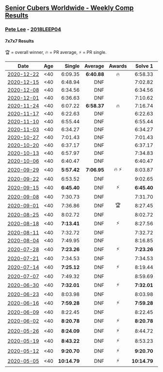 <style>table {white-space: nowrap;}</style>

## [Senior Cubers Worldwide - Weekly Comp Results](/scw-comp/results/)
### [Pete Lee](README.md) - [2018LEEP04](https://www.worldcubeassociation.org/persons/2018LEEP04?event=777)
#### 7x7x7 Results

<span style="white-space: nowrap;">🏆 = overall winner</span>, <span style="white-space: nowrap;">🔥 = PR average</span>, <span style="white-space: nowrap;">⚡ = PR single</span>.

| Date | Age | Single | Average | Awards | Solve 1 | Solve 2 | Solve 3 | Video |
| :--: | :--: | --: | --: | :--: | --: | --: | --: | :-- |
| [2020-12-22](../../results/2020-12-22/777.md) | <40 | 6:09.35 | **6:40.88** | 🔥 | 6:58.33 | 6:09.35 | 6:54.97 | [Desktop](https://www.facebook.com/events/202563571576862/permalink/203177928182093) / [Mobile](https://m.facebook.com/events/202563571576862?view=permalink&id=203177928182093) |
| [2020-12-15](../../results/2020-12-15/777.md) | <40 | 6:48.94 | DNF |  | 7:02.82 | 6:48.94 | DNS | [Desktop](https://www.facebook.com/events/380879093195746/permalink/381420603141595) / [Mobile](https://m.facebook.com/events/380879093195746?view=permalink&id=381420603141595) |
| [2020-12-08](../../results/2020-12-08/777.md) | <40 | 6:34.56 | DNF |  | 6:34.56 | 7:37.40 | DNS | [Desktop](https://www.facebook.com/events/209111367450307/permalink/209640974064013) / [Mobile](https://m.facebook.com/events/209111367450307?view=permalink&id=209640974064013) |
| [2020-12-01](../../results/2020-12-01/777.md) | <40 | 6:36.63 | DNF |  | 7:10.62 | 6:36.63 | DNS | [Desktop](https://www.facebook.com/events/1067911153659963/permalink/1068503993600679) / [Mobile](https://m.facebook.com/events/1067911153659963?view=permalink&id=1068503993600679) |
| [2020-11-24](../../results/2020-11-24/777.md) | <40 | 6:07.22 | **6:58.37** | 🔥 | 7:16.74 | 6:07.22 | 7:31.16 | [Desktop](https://www.facebook.com/events/383885642947563/permalink/384439569558837) / [Mobile](https://m.facebook.com/events/383885642947563?view=permalink&id=384439569558837) |
| [2020-11-17](../../results/2020-11-17/777.md) | <40 | 6:22.63 | DNF |  | 6:22.63 | 6:32.36 | DNF | [Desktop](https://www.facebook.com/events/385577379164063/permalink/386223265766141) / [Mobile](https://m.facebook.com/events/385577379164063?view=permalink&id=386223265766141) |
| [2020-11-10](../../results/2020-11-10/777.md) | <40 | 6:55.44 | DNF |  | 6:55.44 | DNF | DNS | [Desktop](https://www.facebook.com/events/2956286364603224/permalink/2959388970959630) / [Mobile](https://m.facebook.com/events/2956286364603224?view=permalink&id=2959388970959630) |
| [2020-11-03](../../results/2020-11-03/777.md) | <40 | 6:34.27 | DNF |  | 6:34.27 | 7:51.05 | DNS | [Desktop](https://www.facebook.com/events/391709741873523/permalink/395460404831790) / [Mobile](https://m.facebook.com/events/391709741873523?view=permalink&id=395460404831790) |
| [2020-10-27](../../results/2020-10-27/777.md) | <40 | 7:01.43 | DNF |  | 7:01.43 | 7:14.94 | DNS | [Desktop](https://www.facebook.com/events/1621959871298390/permalink/1623987867762257) / [Mobile](https://m.facebook.com/events/1621959871298390?view=permalink&id=1623987867762257) |
| [2020-10-20](../../results/2020-10-20/777.md) | <40 | 6:37.17 | DNF |  | 6:37.17 | 7:13.23 | DNS | [Desktop](https://www.facebook.com/events/758279974902955/permalink/763046381092981) / [Mobile](https://m.facebook.com/events/758279974902955?view=permalink&id=763046381092981) |
| [2020-10-13](../../results/2020-10-13/777.md) | <40 | 6:57.97 | DNF |  | 7:34.83 | 6:57.97 | DNS | [Desktop](https://www.facebook.com/events/746942356162446/permalink/748066532716695) / [Mobile](https://m.facebook.com/events/746942356162446?view=permalink&id=748066532716695) |
| [2020-10-06](../../results/2020-10-06/777.md) | <40 | 6:40.47 | DNF |  | 6:40.47 | 6:46.59 | DNS | [Desktop](https://www.facebook.com/events/2766581680255939/permalink/2767374376843336) / [Mobile](https://m.facebook.com/events/2766581680255939?view=permalink&id=2767374376843336) |
| [2020-09-29](../../results/2020-09-29/777.md) | <40 | **5:57.42** | **7:06.95** | 🔥 ⚡ | 8:03.87 | **5:57.42** | 7:19.56 | [Desktop](https://www.facebook.com/events/427181104911253/permalink/427800921515938) / [Mobile](https://m.facebook.com/events/427181104911253?view=permalink&id=427800921515938) |
| [2020-09-22](../../results/2020-09-22/777.md) | <40 | 6:53.52 | DNF |  | 9:02.65 | 6:53.52 | DNS | [Desktop](https://www.facebook.com/events/342541897161786/permalink/345621073520535) / [Mobile](https://m.facebook.com/events/342541897161786?view=permalink&id=345621073520535) |
| [2020-09-15](../../results/2020-09-15/777.md) | <40 | **6:45.40** | DNF | ⚡ | **6:45.40** | 7:26.40 | DNS | [Desktop](https://www.facebook.com/events/655903882008117/permalink/656542655277573) / [Mobile](https://m.facebook.com/events/655903882008117?view=permalink&id=656542655277573) |
| [2020-09-08](../../results/2020-09-08/777.md) | <40 | 7:30.73 | DNF |  | 7:31.70 | 7:30.73 | DNS | [Desktop](https://www.facebook.com/events/342884623427933/permalink/343555376694191) / [Mobile](https://m.facebook.com/events/342884623427933?view=permalink&id=343555376694191) |
| [2020-09-01](../../results/2020-09-01/777.md) | <40 | 7:36.86 | DNF | 🏆 | 8:27.45 | 7:36.86 | DNS | [Desktop](https://www.facebook.com/events/987180995036806/permalink/987907018297537) / [Mobile](https://m.facebook.com/events/987180995036806?view=permalink&id=987907018297537) |
| [2020-08-25](../../results/2020-08-25/777.md) | <40 | 8:02.72 | DNF |  | 8:02.72 | 8:26.47 | DNS | [Desktop](https://www.facebook.com/events/375269430142971/permalink/375911616745419) / [Mobile](https://m.facebook.com/events/375269430142971?view=permalink&id=375911616745419) |
| [2020-08-18](../../results/2020-08-18/777.md) | <40 | **7:13.41** | DNF | ⚡ | 8:27.56 | **7:13.41** | DNS | [Desktop](https://www.facebook.com/events/3231806576868309/permalink/3234247696624197) / [Mobile](https://m.facebook.com/events/3231806576868309?view=permalink&id=3234247696624197) |
| [2020-08-11](../../results/2020-08-11/777.md) | <40 | 7:32.72 | DNF |  | 7:32.72 | 9:56.00 | DNS | [Desktop](https://www.facebook.com/events/1112228215845470/permalink/1112929269108698) / [Mobile](https://m.facebook.com/events/1112228215845470?view=permalink&id=1112929269108698) |
| [2020-08-04](../../results/2020-08-04/777.md) | <40 | 7:49.95 | DNF |  | 8:16.85 | 7:49.95 | DNS | [Desktop](https://www.facebook.com/events/770016233779888/permalink/770697843711727) / [Mobile](https://m.facebook.com/events/770016233779888?view=permalink&id=770697843711727) |
| [2020-07-28](../../results/2020-07-28/777.md) | <40 | **7:23.26** | DNF | ⚡ | **7:23.26** | 7:36.09 | DNS | [Desktop](https://www.facebook.com/events/299658408049797/permalink/300258301323141) / [Mobile](https://m.facebook.com/events/299658408049797?view=permalink&id=300258301323141) |
| [2020-07-21](../../results/2020-07-21/777.md) | <40 | 7:34.53 | DNF |  | 7:34.53 | 7:45.52 | DNS | [Desktop](https://www.facebook.com/events/3081159145282455/permalink/3082287351836301) / [Mobile](https://m.facebook.com/events/3081159145282455?view=permalink&id=3082287351836301) |
| [2020-07-14](../../results/2020-07-14/777.md) | <40 | **7:25.12** | DNF | ⚡ | 8:19.44 | **7:25.12** | DNS | [Desktop](https://www.facebook.com/events/2729568740635198/permalink/2729818147276924) / [Mobile](https://m.facebook.com/events/2729568740635198?view=permalink&id=2729818147276924) |
| [2020-07-07](../../results/2020-07-07/777.md) | <40 | 7:49.32 | DNF |  | 8:59.69 | 7:49.32 | DNS | [Desktop](https://www.facebook.com/events/307625317040136/permalink/307844723684862) / [Mobile](https://m.facebook.com/events/307625317040136?view=permalink&id=307844723684862) |
| [2020-06-30](../../results/2020-06-30/777.md) | <40 | **7:32.01** | DNF | ⚡ | **7:32.01** | DNF | DNS | [Desktop](https://www.facebook.com/events/284746466306313/permalink/285013929612900) / [Mobile](https://m.facebook.com/events/284746466306313?view=permalink&id=285013929612900) |
| [2020-06-23](../../results/2020-06-23/777.md) | <40 | 8:03.98 | DNF |  | 8:03.98 | 8:08.98 | DNS | [Desktop](https://www.facebook.com/events/268636114456043/permalink/268844034435251) / [Mobile](https://m.facebook.com/events/268636114456043?view=permalink&id=268844034435251) |
| [2020-06-16](../../results/2020-06-16/777.md) | <40 | **7:59.28** | DNF | ⚡ | **7:59.28** | 8:16.71 | DNS | [Desktop](https://www.facebook.com/events/256188575607890/permalink/256481515578596) / [Mobile](https://m.facebook.com/events/256188575607890?view=permalink&id=256481515578596) |
| [2020-06-09](../../results/2020-06-09/777.md) | <40 | 8:22.45 | DNF |  | 8:22.45 | 9:26.63 | DNS | [Desktop](https://www.facebook.com/events/1130228284009045/permalink/1130482110650329) / [Mobile](https://m.facebook.com/events/1130228284009045?view=permalink&id=1130482110650329) |
| [2020-06-02](../../results/2020-06-02/777.md) | <40 | **8:20.78** | DNF | ⚡ | **8:20.78** | 9:57.91 | DNS | [Desktop](https://www.facebook.com/events/573401076937046/permalink/573717050238782) / [Mobile](https://m.facebook.com/events/573401076937046?view=permalink&id=573717050238782) |
| [2020-05-26](../../results/2020-05-26/777.md) | <40 | **8:24.09** | DNF | ⚡ | 8:44.72 | **8:24.09** | DNS | [Desktop](https://www.facebook.com/events/637852836799991/permalink/638057023446239) / [Mobile](https://m.facebook.com/events/637852836799991?view=permalink&id=638057023446239) |
| [2020-05-19](../../results/2020-05-19/777.md) | <40 | **8:43.22** | DNF | ⚡ | 8:53.23 | **8:43.22** | DNS | [Desktop](https://www.facebook.com/events/201300894172579/permalink/201442917491710) / [Mobile](https://m.facebook.com/events/201300894172579?view=permalink&id=201442917491710) |
| [2020-05-12](../../results/2020-05-12/777.md) | <40 | **9:20.70** | DNF | ⚡ | **9:20.70** | 9:30.53 | DNS | [Desktop](https://www.facebook.com/events/276138643524223/permalink/276380270166727) / [Mobile](https://m.facebook.com/events/276138643524223?view=permalink&id=276380270166727) |
| [2020-05-05](../../results/2020-05-05/777.md) | <40 | **10:14.79** | DNF | ⚡ | **10:14.79** | DNS | DNS | [Desktop](https://www.facebook.com/events/557526585195168/permalink/557744185173408) / [Mobile](https://m.facebook.com/events/557526585195168?view=permalink&id=557744185173408) |


<!-- Global site tag (gtag.js) - Google Analytics -->
<script async src="https://www.googletagmanager.com/gtag/js?id=UA-86348435-3"></script>
<script>window.dataLayer = window.dataLayer || []; function gtag() {dataLayer.push(arguments);} gtag('js', new Date()); gtag('config', 'UA-86348435-3');</script>
